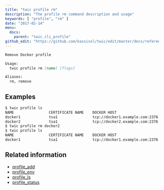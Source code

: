 ```yaml
---
title: "twic profile rm"
description: "The profile rm command description and usage"
keywords: [ "profile", "rm" ]
date: "2017-02-14"
menu:
  docs:
    parent: "twic_cli_profile"
github_edit: "https://github.com/kassisol/twic/edit/master/docs/reference/commandline/profile_rm.md"
---
```


```markdown
Remove Docker profile

Usage:
  twic profile rm [name] [flags]

Aliases:
  rm, remove
```

## Examples

```bash
$ twic profile ls
NAME                CERTIFICATE NAME    DOCKER HOST
docker1             tsa1                tcp://docker1.example.com:2376
docker2             tsa1                tcp://docker2.example.com:2376
$ twic profile rm docker2
$ twic profile ls
NAME                CERTIFICATE NAME    DOCKER HOST
docker1             tsa1                tcp://docker1.example.com:2376
```

## Related information

* [profile_add](profile_add.md)
* [profile_env](profile_env.md)
* [profile_ls](profile_ls.md)
* [profile_status](profile_status.md)
